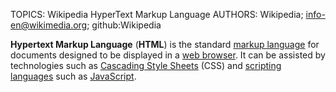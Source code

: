 TOPICS: Wikipedia HyperText Markup Language
AUTHORS: Wikipedia; info-en@wikimedia.org; github:Wikipedia

**Hypertext Markup Language** (**HTML**) is the standard [markup language](#) for documents
designed to be displayed in a [web browser](#).
It can be assisted by technologies
such as [Cascading Style Sheets](#) (CSS) and [scripting languages](#) such as [JavaScript](#).
